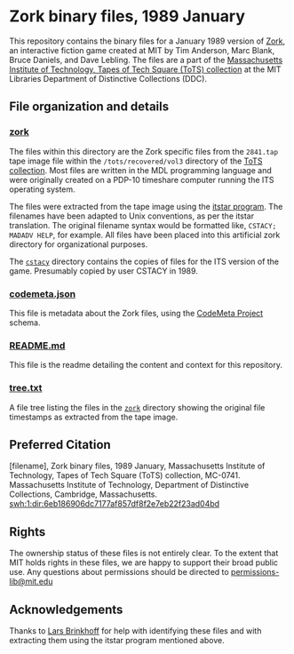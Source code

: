 # Zork binary files, 1989 January
This repository contains the binary files for a January 1989 version of [Zork](https://en.wikipedia.org/wiki/Zork), an interactive fiction game created at MIT by Tim Anderson, Marc Blank, Bruce Daniels, and Dave Lebling. The files are a part of the [Massachusetts Institute of Technology, Tapes of Tech Square (ToTS) collection](https://archivesspace.mit.edu/repositories/2/resources/1265) at the MIT Libraries Department of Distinctive Collections (DDC).
## File organization and details
### [zork](../main/zork)
The files within this directory are the Zork specific files from the ```2841.tap``` tape image file within the ```/tots/recovered/vol3``` directory of the [ToTS collection](https://archivesspace.mit.edu/repositories/2/resources/1265). Most files are written in the MDL programming language and were originally created on a PDP-10 timeshare computer running the ITS operating system.

The files were extracted from the tape image using the [itstar program](https://github.com/PDP-10/itstar). The filenames have been adapted to Unix conventions, as per the itstar translation. The original filename syntax would be formatted like, ```CSTACY; MADADV HELP```, for example. All files have been placed into this artificial zork directory for organizational purposes.

The [```cstacy```](../main/zork/cstacy) directory contains the copies of files for the ITS version of the game. Presumably copied by user CSTACY in 1989.

### [codemeta.json](../main/codemeta.json)
This file is metadata about the Zork files, using the [CodeMeta Project](https://codemeta.github.io/) schema.
### [README.md](../main/README.md)
This file is the readme detailing the content and context for this repository.
### [tree.txt](../main/tree.txt)
A file tree listing the files in the [```zork```](../main/zork) directory showing the original file timestamps as extracted from the tape image.

## Preferred Citation
[filename], Zork binary files, 1989 January, Massachusetts Institute of Technology, Tapes of Tech Square (ToTS) collection, MC-0741. Massachusetts Institute of Technology, Department of Distinctive Collections, Cambridge, Massachusetts. [swh:1:dir:6eb186906dc7177af857df8f2e7eb22f23ad04bd](https://archive.softwareheritage.org/swh:1:dir:6eb186906dc7177af857df8f2e7eb22f23ad04bd/)
## Rights
The ownership status of these files is not entirely clear. To the extent that MIT holds rights in these files, we are happy to support their broad public use.  Any questions about permissions should be directed to [permissions-lib@mit.edu](mailto:permissions-lib@mit.edu)
## Acknowledgements
Thanks to [Lars Brinkhoff](https://github.com/larsbrinkhoff) for help with identifying these files and with extracting them using the itstar program mentioned above.
